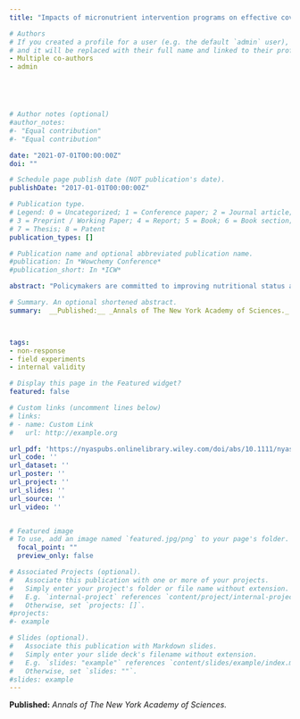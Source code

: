 ```yaml
---
title: "Impacts of micronutrient intervention programs on effective coverage and lives saved: Modeled evidence from Cameroon"

# Authors
# If you created a profile for a user (e.g. the default `admin` user), write the username (folder name) here 
# and it will be replaced with their full name and linked to their profile.
- Multiple co-authors
- admin





# Author notes (optional)
#author_notes:
#- "Equal contribution"
#- "Equal contribution"

date: "2021-07-01T00:00:00Z"
doi: ""

# Schedule page publish date (NOT publication's date).
publishDate: "2017-01-01T00:00:00Z"

# Publication type.
# Legend: 0 = Uncategorized; 1 = Conference paper; 2 = Journal article;
# 3 = Preprint / Working Paper; 4 = Report; 5 = Book; 6 = Book section;
# 7 = Thesis; 8 = Patent
publication_types: []

# Publication name and optional abbreviated publication name.
#publication: In *Wowchemy Conference*
#publication_short: In *ICW*

abstract: "Policymakers are committed to improving nutritional status and to saving lives. Some micronutrient intervention programs (MIPs) can do both, but not to the same degrees. We apply the Micronutrient Intervention Modeling tool to compare sets of MIPs for (1) achieving dietary adequacy separately for zinc, vitamin A (VA), and folate for children and women of reproductive age (WRA), and (2) saving children's lives via combinations of MIPs. We used 24-h dietary recall data from Cameroon to estimate usual intake distributions of zinc and VA for children 6–59 months and of folate for WRA. We simulated the effects on dietary inadequacy and lives saved of four fortified foods and two VA supplementation (VAS) platforms. We estimated program costs over 10 years. To promote micronutrient-specific dietary adequacy, the economic optimization model (EOM) selected zinc- and folic acid–fortified wheat flour, VA-fortified edible oils, and bouillon cubes, and VAS via Child Health Days in the North macroregion. A different set of cost-effective MIPs emerged for reducing child mortality, shifting away from VA and toward more zinc for children and more folic acid for WRA. The EOM identified more efficient sets of MIPs than the business-as-usual MIPs, especially among programs aiming to save lives."

# Summary. An optional shortened abstract.
summary:  __Published:__ _Annals of The New York Academy of Sciences._ <br />Policymakers are committed to improving nutritional status and to saving lives. Some micronutrient intervention programs (MIPs) can do both, but not to the same degrees. We apply the Micronutrient Intervention Modeling tool to compare sets of MIPs and identify more efficient sets than the business-as-usual, especially among programs aiming to save lives.



tags:
- non-response
- field experiments
- internal validity

# Display this page in the Featured widget?
featured: false

# Custom links (uncomment lines below)
# links:
# - name: Custom Link
#   url: http://example.org

url_pdf: 'https://nyaspubs.onlinelibrary.wiley.com/doi/abs/10.1111/nyas.14937'
url_code: ''
url_dataset: ''
url_poster: ''
url_project: ''
url_slides: ''
url_source: ''
url_video: ''


# Featured image
# To use, add an image named `featured.jpg/png` to your page's folder. 
  focal_point: ""
  preview_only: false

# Associated Projects (optional).
#   Associate this publication with one or more of your projects.
#   Simply enter your project's folder or file name without extension.
#   E.g. `internal-project` references `content/project/internal-project/index.md`.
#   Otherwise, set `projects: []`.
#projects:
#- example

# Slides (optional).
#   Associate this publication with Markdown slides.
#   Simply enter your slide deck's filename without extension.
#   E.g. `slides: "example"` references `content/slides/example/index.md`.
#   Otherwise, set `slides: ""`.
#slides: example
---
```



__Published:__ _Annals of The New York Academy of Sciences._


